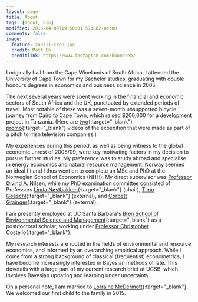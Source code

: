 ```yaml
---
layout: page
title: About
tags: [about, bio]
modified: 2016-04-09T19:50:01.573882-04:00
comments: false
image:
  feature: zanzi1-crop.jpg
  credit: Matt Eb
  creditlink: https://www.instagram.com/boomereb/
---
```


I originally hail from the Cape Winelands of South Africa. I attended the University of Cape Town for my Bachelor studies, graduating with double honours degrees in economics and business science in 2005. 

The next several years were spent working in the financial and economic sectors of South Africa and the UK, punctuated by extended periods of travel. Most notable of these was a seven-month unsupported bicycle journey from Cairo to Cape Town, which raised $200,000 for a development project in Tanzania. (Here are [two](http://www.youtube.com/watch?v=BOFWtnCMnJw){:target="_blank"} [promo](http://www.youtube.com/watch?v=fL4JsEH_CJU){:target="_blank"} videos of the expedition that were made as part of a pitch to Irish television companies.) 

My experiences during this period, as well as being witness to the global economic unrest of 2008/09, were key motivating factors in my decision to pursue further studies. My preference was to study abroad and specialise in energy economics and natural resource management. Norway seemed an ideal fit and I thus went on to complete an MSc and PhD at the Norwegian School of Economics (NHH). My direct supervisor was [Professor Øivind A. Nilsen](http://www.nhh.no/en/research-faculty/department-of-economics/sam/cv/nilsen--%C3%B8ivind-anti.aspx), while my PhD examination committee consisted of Professors [Linda Nøstbakken](http://www.nhh.no/cv/nostbakken){:target="_blank"} (chair), [Timo Goeschl](http://www.marsilius-kolleg.uni-heidelberg.de/fellows_en/goeschl_en.html){:target="_blank"} (external), and [Corbett Grainger](http://www.aae.wisc.edu/cagrainger/){:target="_blank"} (external).

I am presently employed at UC Santa Barbara's [Bren School of Environmental Science and Management](http://www.bren.ucsb.edu/){:target="_blank"} as a postdoctoral scholar, working under [Professor Christopher Costello](http://christopherjcostello.com/){:target="_blank"}. 

My research interests are rooted in the fields of environmental and resource economics, and informed by an overarching empirical approach. While I come from a strong background of classical (frequentist) econometrics, I have become increasingly interested in Bayesian methods of late. This dovetails with a large part of my current research brief at UCSB, which involves Bayesian updating and learning under uncertainty.

On a personal note, I am married to [Lorraine McDermott](http://lorrainemcdermott.net/){:target="_blank"}. We welcomed our first child to the family in 2015.
